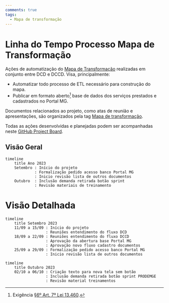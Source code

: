 ```yaml
---
comments: true
tags:
  - Mapa de transformação
---
```


# Linha do Tempo Processo Mapa de Transformação

Ações de automatização do [Mapa de Transformação](https://app.powerbi.com/view?r=eyJrIjoiNmQzZDMxZGMtNGM0OC00YWJmLWIxMjctMTM0OWJjMTAyZWNmIiwidCI6ImU1ZDNhZTdjLTliMzgtNDhkZS1hMDg3LWY2NzM0YTI4NzU3NCJ9&pageName=ReportSection8b08997a641ffd25674f) realizadas em conjunto entre DCD e DCCD.
Visa, principalmente:

- Automatizar todo processo de ETL necessário para construção do mapa.
- Publicar em formato aberto[^1] base de dados dos serviços prestados e cadastrados no Portal MG.

Documentos relacionados ao projeto, como atas de reunião e apresentações, são organizados pela tag [Mapa de transformação](../../tags/#mapa-de-transformacao).

Todas as ações desenvolvidas e planejadas podem ser acompanhadas neste [GitHub Project Board](https://github.com/orgs/suges-mg/projects/1/views/6).

## Visão Geral

```mermaid
timeline
    title Ano 2023
    Setembro : Início do projeto
             : Formalização pedido acesso banco Portal MG
             : Inicio revisão lista de outros documentos
    Outubro  : Inclusão demanda retirada botão sprint
             : Revisão materiais de treinamento
```

# Visão Detalhada

```mermaid
timeline
    title Setembro 2023
    11/09 a 15/09 : Início do projeto
                  : Reuniões entendimento do fluxo DCD
    18/09 a 22/09 : Reuniões entendimento do fluxo DCCD
                  : Aprovação da abertura base Portal MG
                  : Aprovação novo fluxo cadastro documentos
    25/09 a 29/09 : Formalização pedido acesso banco Portal MG
                  : Inicio revisão lista de outros documentos
```

```mermaid
timeline
    title Outubro 2023
    02/10 a 06/10 : Criação texto para nova tela sem botão
                  : Inclusão demanda retirada botão sprint PRODEMGE
                  : Revisão material treinamentos
```
[^1]: Exigência [§6º Art. 7º Lei 13.460](https://www.planalto.gov.br/ccivil_03/_ato2015-2018/2017/lei/l13460.htm#:~:text=%C2%A7%206%C2%BA-,Compete,-a%20cada%20ente).
